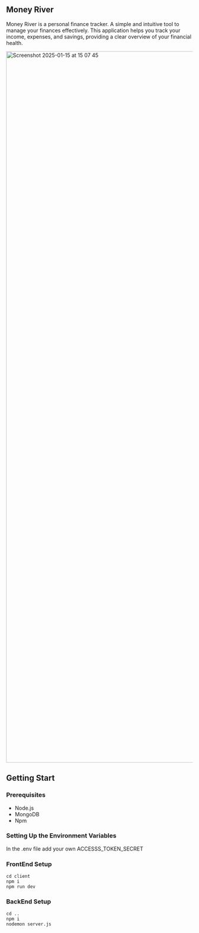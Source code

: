 ## Money River
Money River is a personal finance tracker. A simple and intuitive tool to manage your finances effectively. This application helps you track your income, expenses, and savings, providing a clear overview of your financial health. 

<img width="1920" alt="Screenshot 2025-01-15 at 15 07 45" src="https://github.com/user-attachments/assets/d71298d3-61af-4baf-91db-6689d16581a9" />


## Getting Start
### Prerequisites
* Node.js
* MongoDB
* Npm

### Setting Up the Environment Variables
In the .env file add your own ACCESSS_TOKEN_SECRET
### FrontEnd Setup
```
cd client
npm i
npm run dev
```
### BackEnd Setup

```
cd ..
npm i
nodemon server.js
```
